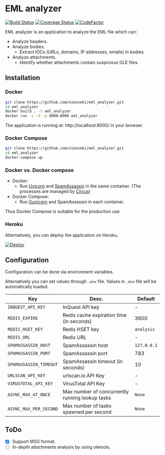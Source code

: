 # EML analyzer

[![Build Status](https://travis-ci.com/ninoseki/eml_analyzer.svg?branch=master)](https://travis-ci.com/ninoseki/eml_analyzer)
[![Coverage Status](https://coveralls.io/repos/github/ninoseki/eml_analyzer/badge.svg?branch=master)](https://coveralls.io/github/ninoseki/eml_analyzer?branch=master)
[![CodeFactor](https://www.codefactor.io/repository/github/ninoseki/eml_analyzer/badge)](https://www.codefactor.io/repository/github/ninoseki/eml_analyzer)

EML analyzer is an application to analyze the EML file which can:

- Analyze headers.
- Analyze bodies.
  - Extract IOCs (URLs, domains, IP addresses, emails) in bodies.
- Analyze attachments.
  - Identify whether attachments contain suspicious OLE files.

## Installation

### Docker

```bash
git clone https://github.com/ninoseki/eml_analyzer.git
cd eml_analyzer
docker build . -t eml_analyzer
docker run -i -d -p 8000:8000 eml_analyzer
```

The application is running at: http://localhost:8000/ in your browser.

### Docker Compose

```bash
git clone https://github.com/ninoseki/eml_analyzer.git
cd eml_analyzer
docker-compose up
```

### Docker vs. Docker compose

- Docker:
  - Run [Uvicorn](https://www.uvicorn.org/) and [SpamAssassin](https://spamassassin.apache.org/) in the same container. (The processes are managed by [Circus](https://circus.readthedocs.io/en/latest/))
- Docker Compose:
  - Run [Gunicorn](https://gunicorn.org/) and SpamAssassin in each container.

Thus Docker Compose is suitable for the production use.

### Heroku

Alternatively, you can deploy the application on Heroku.

[![Deploy](https://www.herokucdn.com/deploy/button.svg)](https://heroku.com/deploy?template=https://github.com/ninoseki/eml_analyzer)

## Configuration

Configuration can be done via environment variables.

Alternatively you can set values through `.env` file. Values in `.env` file will be automatically loaded.

| Key                    | Desc.                                           | Default     |
| ---------------------- | ----------------------------------------------- | ----------- |
| `INQUEST_API_KEY`      | InQuest API key                                 | -           |
| `REDIS_EXPIRE`         | Redis cache expiration time (in seconds)        | 3600        |
| `REDIS_HSET_KEY`       | Redis HSET key                                  | `analysis`  |
| `REDIS_URL`            | Redis URL                                       | -           |
| `SPAMASSASSIN_HOST`    | SpamAssassin host                               | `127.0.0.1` |
| `SPAMASSASSIN_PORT`    | SpamAssassin port                               | 783         |
| `SPAMASSASSIN_TIMEOUT` | SpamAssassin timeout (in seconds)               | 10          |
| `URLSCAN_API_KEY`      | urlscan.io API Key                              | -           |
| `VIRUSTOTAL_API_KEY`   | VirusTotal API Key                              | -           |
| `ASYNC_MAX_AT_ONCE`    | Max number of concurrently running lookup tasks | `None`      |
| `ASYNC_MAX_PER_SECOND` | Max number of tasks spawned per second          | `None`      |

## ToDo

- [x] Support MSG format.
- [ ] In-depth attachments analysis by using oletools.
